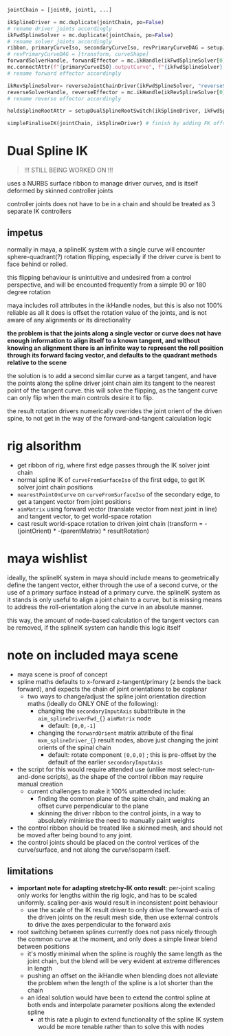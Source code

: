 ```py
jointChain = [joint0, joint1, ...]

ikSplineDriver = mc.duplicate(jointChain, po=False)
# rename driver joints accordingly
ikFwdSplineSolver = mc.duplicate(jointChain, po=False)
# rename solver joints accordingly
ribbon, primaryCurveIso, secondaryCurveIso, revPrimaryCurveDAG = setupJointToRibbon(jointChain, width=0.5, primaryInMiddle=True)
# revPrimaryCurveDAG = [transform, curveShape]
forwardSolverHandle, forwardEffector = mc.ikHandle(ikFwdSplineSolver[0], ikFwdSplineSolver[-1], revPrimaryCurveDAG[0]) # temporary curve
mc.connectAttr(f"{primaryCurveISO}.outputCurve", f"{ikFwdSplineSolver}.inCurve", f=True)
# rename forward effector accordingly

ikRevSplineSolver= reverseJointChainDriver(ikFwdSplineSolver, "reverseSplineSolverChainNameHere")
reverseSolverHandle, reverseEffector = mc.ikHandle(ikRevSplineSolver[0], ikRevSplineSolver[-1], revPrimaryCurveDAG)
# rename reverse effector accordingly

holdsSplineRootAttr = setupDualSplineRootSwitch(ikSplineDriver, ikFwdSplineSolver, ikRevSplineSolver, primaryCurveIso, secondaryCurveIso)

simpleFinaliseIK(jointChain, ikSplineDriver) # finish by adding FK offsets and FK blend to IK system
```

# Dual Spline IK

> !!! STILL BEING WORKED ON !!! 

uses a NURBS surface ribbon to manage driver curves, and is itself deformed by skinned controller joints

controller joints does not have to be in a chain and should be treated as 3 separate IK controllers

## impetus

normally in maya, a splineIK system with a single curve will encounter sphere-quadrant(?) rotation flipping, especially if the driver curve is bent to face behind or rolled.

this flipping behaviour is unintuitive and undesired from a control perspective, and will be encounted frequently from a simple 90 or 180 degree rotation

maya includes roll attributes in the ikHandle nodes, but this is also not 100% reliable as all it does is offset the rotation value of the joints, and is not aware of any alignments or its directionality

**the problem is that the joints along a single vector or curve does not have enough information to align itself to a known tangent, and without knowing an alignment there is an infinite way to represent the roll position through its forward facing vector, and defaults to the quadrant methods relative to the scene**

the solution is to add a second similar curve as a target tangent, and have the points along the spline driver joint chain aim its tangent to the nearest point of the tangent curve. this will solve the flipping, as the tangent curve can only flip when the main controls desire it to flip.

the result rotation drivers numerically overrides the joint orient of the driven spine, to not get in the way of the forward-and-tangent calculation logic

# rig alsorithm
- get ribbon of rig, where first edge passes through the IK solver joint chain
- normal spline IK of `curveFromSurfaceIso` of the first edge, to get IK solver joint chain positions
- `nearestPointOnCurve` on `curveFromSurfaceIso` of the secondary edge, to get a tangent vector from joint positions
- `aimMatrix` using forward vector (translate vector from next joint in line) and tangent vector, to get world-space rotation
- cast result world-space rotation to driven joint chain (transform = -(jointOrient) * -(parentMatrix) * resultRotation)

# maya wishlist

ideally, the splineIK system in maya should include means to geometrically define the tangent vector, either through the use of a second curve, or the use of a primary surface instead of a primary curve. the splineIK system as it stands is only useful to align a joint chain to a curve, but is missing means to address the roll-orientation along the curve in an absolute manner.

this way, the amount of node-based calculation of the tangent vectors can be removed, if the splineIK system can handle this logic itself

# note on included maya scene

- maya scene is proof of concept
- spline maths defaults to x-forward z-tangent/primary (z bends the back forward), and expects the chain of joint orientations to be coplanar
	- two ways to change/adjust the spline joint orientation direction maths (ideally do ONLY ONE of the following):
		- changing the `secondaryInputAxis` subattribute in the `aim_splineDriverFwd_{}` `aimMatrix` node
			- default: `[0,0,-1]`
		- changing the `forwardOrient` matrix attribute of the final `mxm_splineDriver_{}` result nodes, above just changing the joint orients of the spinal chain
			- default: rotate component `[0,0,0]` ; this is pre-offset by the default of the earlier `secondaryInputAxis`
- the script for this would require attended use (unlike most select-run-and-done scripts), as the shape of the control ribbon may require manual creation
	- current challenges to make it 100% unattended include:
		- finding the common plane of the spine chain, and making an offset curve perpendicular to the plane
		- skinning the driver ribbon to the control joints, in a way to absolutely minimise the need to manually paint weights
- the control ribbon should be treated like a skinned mesh, and should not be moved after being bound to any joint.
- the control joints should be placed on the control vertices of the curve/surface, and not along the curve/isoparm itself.

## limitations
- **important note for adapting stretchy-IK onto result**: per-joint scaling only works for lengths within the rig logic, and has to be scaled uniformly. scaling per-axis would result in inconsistent point behaviour
	- use the scale of the IK result driver to only drive the forward-axis of the driven joints on the result mesh side, then use external controls to drive the axes perpendicular to the forward axis
- root switching between splines currently does not pass nicely through the common curve at the moment, and only does a simple linear blend between positions
	- it's mostly minimal when the spline is roughly the same length as the joint chain, but the blend will be very evident at extreme differences in length
	- pushing an offset on the ikHandle when blending does not alleviate the problem when the length of the spline is a lot shorter than the chain
	- an ideal solution would have been to extend the control spline at both ends and interpolate parameter positions along the extended spline
		- at this rate a plugin to extend functionality of the spline IK system would be more tenable rather than to solve this with nodes
